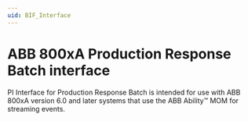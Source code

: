 ```yaml
---
uid: BIF_Interface
---
```


# ABB 800xA Production Response Batch interface

<!-- Customized for ABB 800xA -->

PI Interface for Production Response Batch is intended for use with ABB 800xA version 6.0 and later systems that use the ABB Ability&trade; MOM for streaming events.
